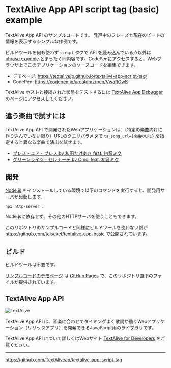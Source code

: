 # TextAlive App API script tag (basic) example

TextAlive App API のサンプルコードです。
発声中のフレーズと現在のビートの情報を表示するシンプルな作例です。

ビルドツールを何も使わず `script` タグで API を読み込んでいる点以外は [phrase example](https://github.com/TextAliveJp/textalive-app-phrase) とまったく同内容です。CodePenにアクセスすると、Webブラウザ上でこのアプリケーションのソースコードを編集できます。

- デモページ: https://textalivejp.github.io/textalive-app-script-tag/
- CodePen: https://codepen.io/arcatdmz/pen/VwaROwB

TextAlive ホストと接続された状態をテストするには [TextAlive App Debugger](https://developer.textalive.jp/app/run/?ta_app_url=https%3A%2F%2Ftextalivejp.github.io%2Ftextalive-app-script-tag%2F&ta_song_url=https%3A%2F%2Fwww.youtube.com%2Fwatch%3Fv%3DygY2qObZv24) のページにアクセスしてください。

## 違う楽曲で試すには

TextAlive App API で開発されたWebアプリケーションは、（特定の楽曲向けに作り込んでいない限り）URLのクエリパラメタで `ta_song_url={楽曲のURL}` を指定すると異なる楽曲で演出を試せます。

- [ブレス・ユア・ブレス by 和田たけあき feat. 初音ミク](https://textalivejp.github.io/textalive-app-script-tag/?ta_song_url=https%3A%2F%2Fwww.youtube.com%2Fwatch%3Fv%3Da-Nf3QUFkOU)
- [グリーンライツ・セレナーデ by Omoi feat. 初音ミク](https://textalivejp.github.io/textalive-app-script-tag/?ta_song_url=https%3A%2F%2Fwww.youtube.com%2Fwatch%3Fv%3DXSLhsjepelI)

## 開発

[Node.js](https://nodejs.org/) をインストールしている環境で以下のコマンドを実行すると、開発用サーバが起動します。

```sh
npx http-server .
```

Node.jsに依存せず、その他のHTTPサーバを使うこともできます。

このリポジトリのサンプルコードと同様にビルドツールを使わない例が https://github.com/taisukef/textalive-app-basic で公開されています。

## ビルド

ビルドツールは不要です。

[サンプルコードのデモページ](https://textalivejp.github.io/textalive-app-script-tag/) は [GitHub Pages](https://pages.github.com/) で、このリポジトリ直下のファイルが提供されています。

## TextAlive App API

![TextAlive](https://i.gyazo.com/thumb/1000/5301e6f642d255c5cfff98e049b6d1f3-png.png)

TextAlive App API は、音楽に合わせてタイミングよく歌詞が動くWebアプリケーション（リリックアプリ）を開発できるJavaScript用のライブラリです。

TextAlive App API について詳しくはWebサイト [TextAlive for Developers](https://developer.textalive.jp/) をご覧ください。

---
https://github.com/TextAliveJp/textalive-app-script-tag
